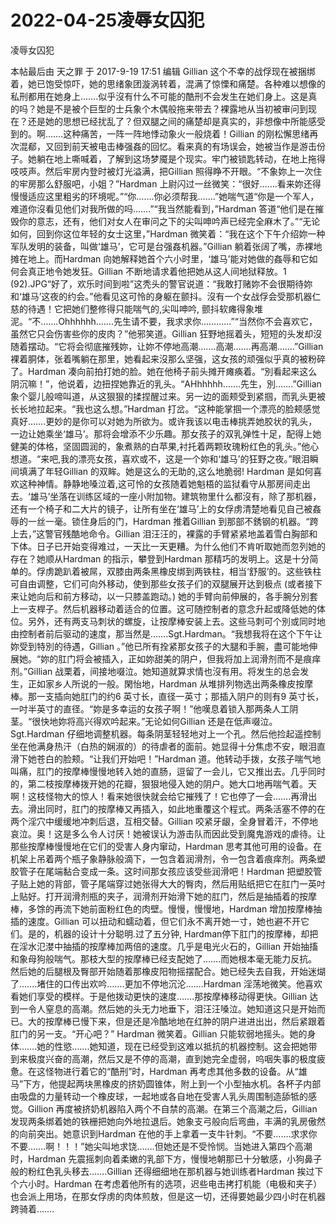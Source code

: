 # 2022-04-25凌辱女囚犯



凌辱女囚犯



 本帖最后由 天之罪 于 2017-9-19 17:51 编辑 Gillian 这个不幸的战俘现在被捆绑着，她已饱受惊吓，她的思绪象团漩涡转着，混满了惊慄和痛楚。各种难以想像的私刑都用在她身上…….似乎沒有什么不可能的酷刑不会发生在她们身上。这是真的吗？她是不是被个巨型的士兵象个木偶般拖来带去？裸露地从当初被审问到现在？还是她的思想已经扰乱了？但双腿之间的痛楚却是真实的，非想像中所能感受到的。啊…….这种痛苦，一阵一阵地悸动象火一般烧着！Gillian 的刚松懈思绪再次混郩，又回到前天被电击棒强姦的回忆。看来真的有场误会，她被当作是游击份子。她躺在地上嘶喊着，了解到这场梦魇是个现实。牢门被锁匙转动，在地上拖得吱吱声。然后牢房内登时被灯光溢满，把Gillian 照得睁不开眼。“不象妳上一次住的牢房那么舒服吧，小姐？”Hardman 上尉闪过一丝微笑：“很好…….看来妳还得慢慢适应这里粗劣的环境呢。”“你…….你必须帮我…….”她喘气道“你是一个军人，难道你沒看见他们对我所做的吗…….”“我当然能看到，”Hardman 答道“他们是在摧毁你的意志，还有，他们对女人在审问之下的尖叫呻吟声已经完全麻木了。”“无论如何，回到你这位年轻的女士这里，”Hardman 微笑着：“我在这个下午介绍妳一种军队发明的装备，叫做‘雄马’，它可是台强姦机器。”Gillian 躺着张阔了嘴，赤裸地摊在地上。而Hardman 向她解释她首个六小时里，‘雄马’能对她做的姦辱和它如何会真正地令她发狂。Gillian 不断地请求着他把她从这人间地狱释放。1 (92).JPG“好了，欢乐时间到啦”这秃头的警官说道：“我敢打赌妳不会很期待妳和‘雄马’这夜的约会。”他看见这可怜的身躯在颤抖。沒有一个女战俘会受那机器仁慈的待遇！它把她们整修得只能喘气的,尖叫呻吟, 颤抖软瘫得象堆泥。“不…….Ohhhhhh…….先生请不要，我求求你…………”“当然你不会喜欢它，虽然它只会伤害些你的皮肉？”他邪笑道。Gillian 狂野地摇着头，短短的头发却沒随着摆动。“它将会彻底摧残妳，让妳不停地高潮…….高潮…….再高潮…….”Gillian 裸着胴体，张着嘴躺在那里，她看起来沒那么坚强，这女孩的顽强似乎真的被粉碎了。Hardman 凑向前拍打她的脸。她在他椅子前头摊开瘫痪着。“別看起来这么阴沉嘛！”，他说着，边扭捏她靠近的乳头。“AHhhhhh…….先生，別…….”Gillian象个婴儿般啼叫道，从这狠狠的揉捏醒过来。另一边的面颊受到紧掴，而乳头更被长长地拉起来。“我也这么想。”Hardman 打岔。“这种能掌掴一个漂亮的脸颊感觉真好…….更妙的是你可以对她为所欲为。或许我该以电击棒挑弄她胶状的乳头，一边让她乘坐‘雄马’。那将会增添不少乐趣。那女孩子的双乳弹性十足，配得上她健美的体格，坚固圆润的，象煮熟的白苹果,衬托着两颗玫瑰粉红色的乳头。”他心想道。“来吧,我的漂亮女孩，喜欢或不，这是一个妳和‘雄马’的狂野之夜。”眼泪瞬间填满了年轻Gillian 的双眸。她是这么的无助的,这么地脆弱! Hardman 是如何喜欢这种神情。静静地嗓泣着,这可怜的女孩随着她魁梧的监狱看守从那房间走出去。‘雄马’坐落在训练区域的一座小附加物。建筑物里什么都沒有，除了那机器，还有一个椅子和二大片的镜子，让所有坐在‘雄马’上的女俘虏清楚地看见自己被姦辱的一丝一毫。锁住身后的门，Hardman 推着Gillian 到那部不銹钢的机器。“跨上去，”这警官残酷地命令。Gillian 泪汪汪的，裸露的手臂紧紧地盖着雪白胸部和下体。日子已开始变得难过，一天比一天更糟。为什么他们不肯听取她而忽列她的存在？她顺从Hardman 的指示，攀登到Hardman 那精巧的发明上。这是十分简单的。俘虏跪趴着被屌，双膝由两条黑橡皮绑到两铁柱，相当‘舒服’的。这些铁柱可自由调整，它们可向外移动，使到那些女孩子们的双腿展开达到极点 (或者接下来让她向后和前方移动，以一只膝盖跑动。) 她的手臂向前伸展的，各手腕分別套上一支桿子。然后机器移动着适合的位置。这可随控制者的意念升起或降低她的体位。另外，还有两支马刺状的螺旋，让按摩棒安装上去。这些马刺可个別或同时地由控制者前后驱动的速度，那当然是…….Sgt.Hardman。“我想我将在这个下午让妳受到特別的待遇，Gillian 。”他已所有拴紧那女孩子的大腿和手腕，盡可能地伸展她。“妳的肛门将会被插入，正如妳甜美的阴户，但我将加上润滑剂而不是痕痒剂。”Gillian 战栗着，间接地啜泣。她知道就算求情也沒有用。将发生的总会发生，正如家乡人所说的一般。閑怡地，Hardman 从堆排列物选出两条橡皮按摩棒。那一支插向她肛门的约6 英寸长，直径一英寸；那插入阴户的则有9 英寸长，一吋半英寸的直径。“妳是多幸运的女孩子啊！”他嘆息着锁入那两条人工阴茎。“很快地妳将高兴得欢吟起来。”无论如何Gillian 还是在低声啜泣。Sgt.Hardman 仔细地调整机器。每条阴茎轻轻地对上一个孔。然后他捡起遥控制坐在他满身热汗（白热的娴淑的）的待虐者的面前。她显得十分焦虑不安，眼泪直滑下她苍白的脸颊。“让我们开始吧！”Hardman 道。他转动手拨，女孩子喘气地叫痛，肛门的按摩棒慢慢地转入她的直肠，逗留了一会儿，它又推出去。几乎同时的，第二枝按摩棒拨开她的花瓣，狠狠地侵入她的阴户。她大口地再喘气着。天啊！这枝怪物大的惊人！看来她很快就会给它摧残了！它也停了一会…….再滑出去。滑出同时，肛门的按摩棒又再插入，如此地重覆这个程式。两条活塞不停的在两个淫穴中缓缓地冲刺后退，互相交替。Gillian 咬紧牙龈，全身冒着汗，不停地哀泣。奥！这是多么令人讨厌！她被误认为游击队而因此受到魔鬼游戏的虐待。让那些按摩棒慢慢地在它们的受害人身内窜动，Hardman 思考其他可用的设备。在机架上吊着两个瓶子象静脉般滴下，一包含着润滑剂，令一包含着痕痒剂。两条塑胶管子在尾端黏合变成一条。这时间那女孩应该受些润滑吧！Hardman 把塑胶管子贴上她的背部，管子尾端穿过她张得大大的臀肉，然后用贴纸把它在肛门一英吋上贴好。打开润滑剂瓶的夹子，润滑剂开始滑下她的肛门，然后是抽插着的按摩棒，多馀的再流下她前面粉红色的肉壁。慢慢，慢慢地，Hardman 增加按摩棒抽插的速度。Gillian 可以扭动和蠕动着，但它们永不离开她一寸，她也避不开它们。是的，机器的设计十分聪明.过了五分钟, Hardman停下肛门的按摩棒，却把在淫水氾漤中抽插的按摩棒加两倍的速度。几乎是电光火石的，Gillian 开始抽搐和象母狗般喘气。那枝大型的按摩棒已经支配她了…….而她根本毫无能力反抗。然后她的后腿根及臀部开始随着那橡皮阳物摇摆配合。她已经失去自我，开始迷煳了…….堵住的口传出欢吟…….更加不停地沉沦…….Hardman 淫荡地微笑。他喜欢看她们享受的模样。于是他拨动更快的速度…….那按摩棒移动得更快。Gillian 达到一令人窒息的高潮。然后她的头无力地垂下，泪汪汪嗓泣。她知道这只是开始而已。大的按摩棒已慢下来，但是还是冷酷地地在红肿的阴户进进出出，然后紧跟着肛门的另一支。“开心吧？” Hardman 微笑着。Gillian 只能软弱地摇头。她的身体…….她的性慾…….她知道，现在已经受到这难以抵抗的机器控制。这会把她带到来极度兴奋的高潮，然后又是不停的高潮，直到她完全虚弱，呜咽失事的极度疲惫。在这怪物进行着它的“酷刑”时，Hardman 再考虑其他多数的设备。从“雄马”下方，他提起两块黑橡皮的挤奶圆锥体，附上到一个小型抽水机。各杯子内部由吸盘的力量转动一个橡皮球，一起地或各自地在受害人乳头周围制造舔牴的感觉。Gillion 再度被挤奶机器陷入两个不自禁的高潮。在第三个高潮之后，Gillian 发现两条绑着她的铁栅把她向外地拉退后。她象支弓般向后弯曲，丰满的乳房傲然的向前突出。她意识到Hardman 在他的手上拿着一支牛针刺。“不要…….求求你不要…….啊！！！”她尖叫地求饶…….但她还是不受怜悯。当她进入第四个高潮时，Hardman 先震摇刺向着柔嫩的乳部下方，慢慢地朝那已十分敏感，小狗鼻子般的粉红色乳头移去…….Gillian 还得细细地在那机器与她训练者Hardman 挨过下个六小时。Hardman 在考虑着他所有的选项，迟些电击拷打机能（电极和夹子）也会派上用场，在那女俘虏的肉体煎敖，但是这一切，还得要她最少四小时在机器跨骑着…….


